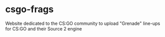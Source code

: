 # csgo-frags
Website dedicated to the CS:GO community to upload "Grenade" line-ups for CS:GO and their Source 2 engine
